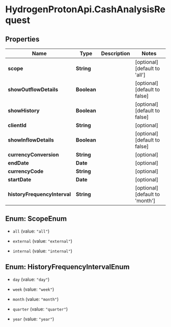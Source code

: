 # HydrogenProtonApi.CashAnalysisRequest

## Properties
Name | Type | Description | Notes
------------ | ------------- | ------------- | -------------
**scope** | **String** |  | [optional] [default to 'all']
**showOutflowDetails** | **Boolean** |  | [optional] [default to false]
**showHistory** | **Boolean** |  | [optional] [default to false]
**clientId** | **String** |  | [optional] 
**showInflowDetails** | **Boolean** |  | [optional] [default to false]
**currencyConversion** | **String** |  | [optional] 
**endDate** | **Date** |  | [optional] 
**currencyCode** | **String** |  | [optional] 
**startDate** | **Date** |  | [optional] 
**historyFrequencyInterval** | **String** |  | [optional] [default to 'month']


<a name="ScopeEnum"></a>
## Enum: ScopeEnum


* `all` (value: `"all"`)

* `external` (value: `"external"`)

* `internal` (value: `"internal"`)




<a name="HistoryFrequencyIntervalEnum"></a>
## Enum: HistoryFrequencyIntervalEnum


* `day` (value: `"day"`)

* `week` (value: `"week"`)

* `month` (value: `"month"`)

* `quarter` (value: `"quarter"`)

* `year` (value: `"year"`)




